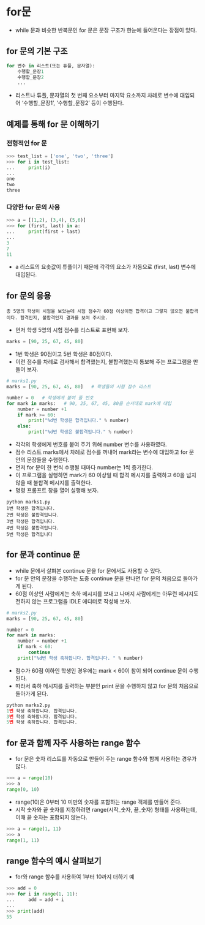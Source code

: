 # for문

- while 문과 비슷한 반복문인 for 문은 문장 구조가 한눈에 들어온다는 장점이 있다.

## for 문의 기본 구조

```python
for 변수 in 리스트(또는 튜플, 문자열):
    수행할_문장1
    수행할_문장2
    ...
```

- 리스트나 튜플, 문자열의 첫 번째 요소부터 마지막 요소까지 차례로 변수에 대입되어 ‘수행할_문장1’, ‘수행할_문장2’ 등이 수행된다.

## 예제를 통해 for 문 이해하기

### 전형적인 for 문

```python
>>> test_list = ['one', 'two', 'three'] 
>>> for i in test_list: 
...     print(i)
... 
one 
two 
three
```

### 다양한 for 문의 사용

```python
>>> a = [(1,2), (3,4), (5,6)]
>>> for (first, last) in a:
...     print(first + last)
...
3
7
11
```

- a 리스트의 요솟값이 튜플이기 때문에 각각의 요소가 자동으로 (first, last) 변수에 대입된다.

## for 문의 응용

```
총 5명의 학생이 시험을 보았는데 시험 점수가 60점 이상이면 합격이고 그렇지 않으면 불합격이다. 합격인지, 불합격인지 결과를 보여 주시오.
```

- 먼저 학생 5명의 시험 점수를 리스트로 표현해 보자.

```python
marks = [90, 25, 67, 45, 80]
```

- 1번 학생은 90점이고 5번 학생은 80점이다.
- 이런 점수를 차례로 검사해서 합격했는지, 불합격했는지 통보해 주는 프로그램을 만들어 보자.

```python
# marks1.py
marks = [90, 25, 67, 45, 80]   # 학생들의 시험 점수 리스트

number = 0   # 학생에게 붙여 줄 번호
for mark in marks:   # 90, 25, 67, 45, 80을 순서대로 mark에 대입
    number = number +1 
    if mark >= 60: 
        print("%d번 학생은 합격입니다." % number)
    else: 
        print("%d번 학생은 불합격입니다." % number)
```

- 각각의 학생에게 번호를 붙여 주기 위해 number 변수를 사용하였다. 
- 점수 리스트 marks에서 차례로 점수를 꺼내어 mark라는 변수에 대입하고 for 문 안의 문장들을 수행한다. 
- 먼저 for 문이 한 번씩 수행될 때마다 number는 1씩 증가한다.
- 이 프로그램을 실행하면 mark가 60 이상일 때 합격 메시지를 출력하고 60을 넘지 않을 때 불합격 메시지를 출력한다. 
- 명령 프롬프트 창을 열어 실행해 보자.

```
python marks1.py
1번 학생은 합격입니다.
2번 학생은 불합격입니다.
3번 학생은 합격입니다.
4번 학생은 불합격입니다.
5번 학생은 합격입니다
```

## for 문과 continue 문
- while 문에서 살펴본 continue 문을 for 문에서도 사용할 수 있다. 
- for 문 안의 문장을 수행하는 도중 continue 문을 만나면 for 문의 처음으로 돌아가게 된다.
- 60점 이상인 사람에게는 축하 메시지를 보내고 나머지 사람에게는 아무런 메시지도 전하지 않는 프로그램을 IDLE 에디터로 작성해 보자.

```python
# marks2.py
marks = [90, 25, 67, 45, 80]

number = 0 
for mark in marks: 
    number = number +1 
    if mark < 60:
        continue 
    print("%d번 학생 축하합니다. 합격입니다. " % number)
```

- 점수가 60점 이하인 학생인 경우에는 mark < 60이 참이 되어 continue 문이 수행된다.
- 따라서 축하 메시지를 출력하는 부분인 print 문을 수행하지 않고 for 문의 처음으로 돌아가게 된다.

```python
python marks2.py
1번 학생 축하합니다. 합격입니다.
3번 학생 축하합니다. 합격입니다.
5번 학생 축하합니다. 합격입니다.
```

## for 문과 함께 자주 사용하는 range 함수

- for 문은 숫자 리스트를 자동으로 만들어 주는 range 함수와 함께 사용하는 경우가 많다. 

```python
>>> a = range(10)
>>> a
range(0, 10)
```

- range(10)은 0부터 10 미만의 숫자를 포함하는 range 객체를 만들어 준다.
- 시작 숫자와 끝 숫자를 지정하려면 range(시작_숫자, 끝_숫자) 형태를 사용하는데, 이때 끝 숫자는 포함되지 않는다.

```python
>>> a = range(1, 11)
>>> a
range(1, 11)
```

## range 함수의 예시 살펴보기

- for와 range 함수를 사용하여 1부터 10까지 더하기 예

```python
>>> add = 0 
>>> for i in range(1, 11): 
...     add = add + i 
... 
>>> print(add)
55
```
